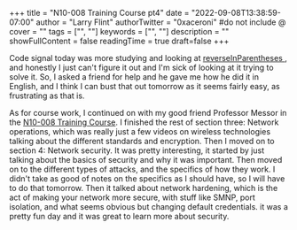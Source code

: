 +++
title = "N10-008 Training Course pt4"
date = "2022-09-08T13:38:59-07:00"
author = "Larry Flint"
authorTwitter = "0xaceroni" #do not include @
cover = ""
tags = ["", ""]
keywords = ["", ""]
description = ""
showFullContent = false
readingTime = true
draft=false
+++

Code signal today was more studying and looking at [reverseInParentheses
](https://app.codesignal.com/arcade/intro/level-3/9DgaPsE2a7M6M2Hu6), and honestly I just can't figure it out and I'm sick of looking at it trying to solve it. So, I asked a friend for help and he gave me how he did it in English, and I think I can bust that out tomorrow as it seems fairly easy, as frustrating as that is.

As for course work, I continued on with my good friend Professor Messor in the [N10-008 Training Course](https://www.professormesser.com/network-plus/n10-008/n10-008-video/n10-008-training-course/). I finished the rest of section three: Network operations, which was really just a few videos on wireless technologies talking about the different standards and encryption. Then I moved on to section 4: Network security. It was pretty interesting, it started by just talking about the basics of security and why it was important. Then moved on to the different types of attacks, and the specifics of how they work. I didn't take as good of notes on the specifics as I should have, so I will have to do that tomorrow. Then it talked about network hardening, which is the act of making your network more secure, with stuff like SMNP, port isolation, and what seems obvious but changing default credentials. it was a pretty fun day and it was great to learn more about security.
